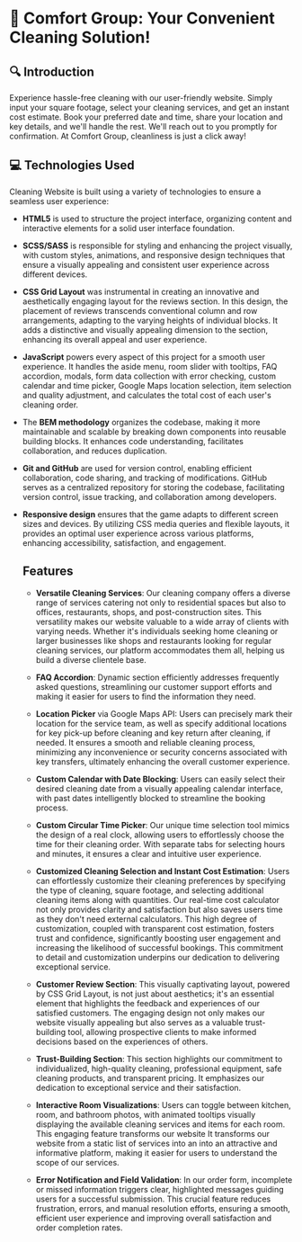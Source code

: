 # 🧹 Comfort Group: Your Convenient Cleaning Solution!

## 🔍 Introduction

Experience hassle-free cleaning with our user-friendly website. Simply input
your square footage, select your cleaning services, and get an instant cost
estimate. Book your preferred date and time, share your location and key
details, and we'll handle the rest. We'll reach out to you promptly for
confirmation. At Comfort Group, cleanliness is just a click away!

## :computer: Technologies Used

Cleaning Website is built using a variety of technologies to ensure a seamless
user experience:

- **HTML5** is used to structure the project interface, organizing content and
  interactive elements for a solid user interface foundation.
- **SCSS/SASS** is responsible for styling and enhancing the project visually,
  with custom styles, animations, and responsive design techniques that ensure a
  visually appealing and consistent user experience across different devices.
- **CSS Grid Layout** was instrumental in creating an innovative and
  aesthetically engaging layout for the reviews section. In this design, the
  placement of reviews transcends conventional column and row arrangements,
  adapting to the varying heights of individual blocks. It adds a distinctive
  and visually appealing dimension to the section, enhancing its overall appeal
  and user experience.
- **JavaScript** powers every aspect of this project for a smooth user
  experience. It handles the aside menu, room slider with tooltips, FAQ
  accordion, modals, form data collection with error checking, custom calendar
  and time picker, Google Maps location selection, item selection and quality
  adjustment, and calculates the total cost of each user's cleaning order.
- The **BEM methodology** organizes the codebase, making it more maintainable
  and scalable by breaking down components into reusable building blocks. It
  enhances code understanding, facilitates collaboration, and reduces
  duplication.
- **Git and GitHub** are used for version control, enabling efficient
  collaboration, code sharing, and tracking of modifications. GitHub serves as a
  centralized repository for storing the codebase, facilitating version control,
  issue tracking, and collaboration among developers.
- **Responsive design** ensures that the game adapts to different screen sizes
  and devices. By utilizing CSS media queries and flexible layouts, it provides
  an optimal user experience across various platforms, enhancing accessibility,
  satisfaction, and engagement.

  ## Features

  - **Versatile Cleaning Services**: Our cleaning company offers a diverse range
    of services catering not only to residential spaces but also to offices,
    restaurants, shops, and post-construction sites. This versatility makes our
    website valuable to a wide array of clients with varying needs. Whether it's
    individuals seeking home cleaning or larger businesses like shops and
    restaurants looking for regular cleaning services, our platform accommodates
    them all, helping us build a diverse clientele base.

  - **FAQ Accordion**: Dynamic section efficiently addresses frequently asked
    questions, streamlining our customer support efforts and making it easier
    for users to find the information they need.
  - **Location Picker** via Google Maps API: Users can precisely mark their
    location for the service team, as well as specify additional locations for
    key pick-up before cleaning and key return after cleaning, if needed. It
    ensures a smooth and reliable cleaning process, minimizing any inconvenience
    or security concerns associated with key transfers, ultimately enhancing the
    overall customer experience.
  - **Custom Calendar with Date Blocking**: Users can easily select their
    desired cleaning date from a visually appealing calendar interface, with
    past dates intelligently blocked to streamline the booking process.
  - **Custom Circular Time Picker**: Our unique time selection tool mimics the
    design of a real clock, allowing users to effortlessly choose the time for
    their cleaning order. With separate tabs for selecting hours and minutes, it
    ensures a clear and intuitive user experience.
  - **Customized Cleaning Selection and Instant Cost Estimation**: Users can
    effortlessly customize their cleaning preferences by specifying the type of
    cleaning, square footage, and selecting additional cleaning items along with
    quantities. Our real-time cost calculator not only provides clarity and
    satisfaction but also saves users time as they don't need external
    calculators. This high degree of customization, coupled with transparent
    cost estimation, fosters trust and confidence, significantly boosting user
    engagement and increasing the likelihood of successful bookings. This
    commitment to detail and customization underpins our dedication to
    delivering exceptional service.

  - **Customer Review Section**: This visually captivating layout, powered by
    CSS Grid Layout, is not just about aesthetics; it's an essential element
    that highlights the feedback and experiences of our satisfied customers. The
    engaging design not only makes our website visually appealing but also
    serves as a valuable trust-building tool, allowing prospective clients to
    make informed decisions based on the experiences of others.
  - **Trust-Building Section**: This section highlights our commitment to
    individualized, high-quality cleaning, professional equipment, safe cleaning
    products, and transparent pricing. It emphasizes our dedication to
    exceptional service and their satisfaction.
  - **Interactive Room Visualizations**: Users can toggle between kitchen, room,
    and bathroom photos, with animated tooltips visually displaying the
    available cleaning services and items for each room. This engaging feature
    transforms our website It transforms our website from a static list of
    services into an into an attractive and informative platform, making it
    easier for users to understand the scope of our services.
  - **Error Notification and Field Validation**: In our order form, incomplete
    or missed information triggers clear, highlighted messages guiding users for
    a successful submission. This crucial feature reduces frustration, errors,
    and manual resolution efforts, ensuring a smooth, efficient user experience
    and improving overall satisfaction and order completion rates.
